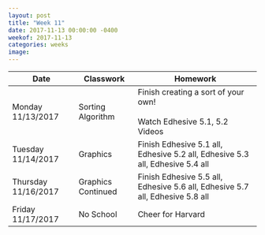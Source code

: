 ```yaml
---
layout: post
title: "Week 11"
date: 2017-11-13 00:00:00 -0400
weekof: 2017-11-13
categories: weeks
image:
---
```


|Date                        |Classwork|Homework|
|----------------------------|---------|--------|
|Monday 11/13/2017           | Sorting Algorithm | Finish creating a sort of your own! <br><br> Watch Edhesive 5.1, 5.2 Videos|
|Tuesday 11/14/2017          | Graphics | Finish Edhesive 5.1 all, Edhesive 5.2 all, Edhesive 5.3 all, Edhesive 5.4 all|
|Thursday 11/16/2017         | Graphics Continued | Finish Edhesive 5.5 all, Edhesive 5.6 all, Edhesive 5.7 all, Edhesive 5.8 all |
|Friday 11/17/2017           | No School | Cheer for Harvard |
